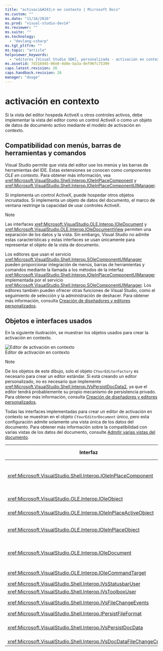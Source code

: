 ```yaml
---
title: "activaci&#243;n en contexto | Microsoft Docs"
ms.custom: ""
ms.date: "11/16/2016"
ms.prod: "visual-studio-dev14"
ms.reviewer: ""
ms.suite: ""
ms.technology: 
  - "devlang-csharp"
ms.tgt_pltfrm: ""
ms.topic: "article"
helpviewer_keywords: 
  - "editores [Visual Studio SDK], personalizada - activación en contexto de vista"
ms.assetid: 7d316945-06e0-4d8e-ba3a-0ef96fc75399
caps.latest.revision: 26
caps.handback.revision: 26
manager: "douge"
---
```

# activaci&#243;n en contexto
Si la vista del editor hospeda ActiveX u otros controles activos, debe implementar la vista del editor como un control ActiveX o como un objeto de datos de documento activo mediante el modelo de activación en contexto.  
  
## Compatibilidad con menús, barras de herramientas y comandos  
 Visual Studio permite que vista del editor use los menús y las barras de herramientas del IDE. Estas extensiones se conocen como *componentes OLE en contexto*. Para obtener más información, vea <xref:Microsoft.VisualStudio.Shell.Interop.IOleInPlaceComponent> y <xref:Microsoft.VisualStudio.Shell.Interop.IOleInPlaceComponentUIManager>.  
  
 Si implementa un control ActiveX, puede hospedar otros objetos incrustados. Si implementa un objeto de datos del documento, el marco de ventana restringe la capacidad de usar controles ActiveX.  
  
> [!NOTE]
>  Las interfaces <xref:Microsoft.VisualStudio.OLE.Interop.IOleDocument> y <xref:Microsoft.VisualStudio.OLE.Interop.IOleDocumentView> permiten una separación de los datos y la vista. Sin embargo, Visual Studio no admite estas características y estas interfaces se usan únicamente para representar el objeto de la vista de documento.  
  
 Los editores que usan el servicio <xref:Microsoft.VisualStudio.Shell.Interop.SOleComponentUIManager> pueden proporcionar integración de menús, barras de herramientas y comandos mediante la llamada a los métodos de la interfaz <xref:Microsoft.VisualStudio.Shell.Interop.IOleInPlaceComponentUIManager> implementada por el servicio <xref:Microsoft.VisualStudio.Shell.Interop.SOleComponentUIManager>. Los editores también pueden ofrecer otras funciones de Visual Studio, como el seguimiento de selección y la administración de deshacer. Para obtener más información, consulta [Creación de diseñadores y editores personalizados](../extensibility/creating-custom-editors-and-designers.md).  
  
## Objetos e interfaces usados  
 En la siguiente ilustración, se muestran los objetos usados para crear la activación en contexto.  
  
 ![Editor de activación en contexto](~/extensibility/media/vsinplaceactivationeditor.gif "vsInPlaceActivationEditor")  
Editor de activación en contexto  
  
> [!NOTE]
>  De los objetos de este dibujo, solo el objeto `CYourEditorFactory` es necesario para crear un editor estándar. Si está creando un editor personalizado, no es necesario que implemente <xref:Microsoft.VisualStudio.Shell.Interop.IVsPersistDocData2>, ya que el editor tendrá probablemente su propio mecanismo de persistencia privado. Para obtener más información, consulta [Creación de diseñadores y editores personalizados](../extensibility/creating-custom-editors-and-designers.md).  
  
 Todas las interfaces implementadas para crear un editor de activación en contexto se muestran en el objeto `CYourEditorDocument` único, pero esta configuración admite solamente una vista única de los datos del documento. Para obtener más información sobre la compatibilidad con varias vistas de los datos del documento, consulte [Admitir varias vistas del documento](../extensibility/supporting-multiple-document-views.md).  
  
|Interfaz|Tipo de objeto|Uso|  
|--------------|--------------------|---------|  
|<xref:Microsoft.VisualStudio.Shell.Interop.IOleInPlaceComponent>|Ver|Permite que los objetos de VSPackage en contexto funcionen como componentes totalmente integrados del IDE mediante el servicio <xref:Microsoft.VisualStudio.Shell.Interop.SOleComponentUIManager>. Este servicio integra los menús, las barras de herramientas y los comandos del objeto en el IDE y emite notificaciones de los cambios de estado.|  
|<xref:Microsoft.VisualStudio.OLE.Interop.IOleObject>|Ver|Medios principales por los que un objeto incrustado proporciona características básicas a su contenedor y se comunica con este.|  
|<xref:Microsoft.VisualStudio.OLE.Interop.IOleInPlaceActiveObject>|Ver|Administra la activación y desactivación de los objetos en contexto, y determina la cantidad del objeto en contexto que debe estar visible.|  
|<xref:Microsoft.VisualStudio.OLE.Interop.IOleInPlaceObject>|Ver|Proporciona un canal directo de comunicación entre un objeto en contexto, la ventana de marco exterior de la aplicación asociada y la ventana del documento en la aplicación que contiene el objeto incrustado.|  
|<xref:Microsoft.VisualStudio.OLE.Interop.IOleDocument>|Ver|Implementa un objeto ActiveX. Tenga en cuenta que los métodos de <xref:Microsoft.VisualStudio.OLE.Interop.IOleDocument> y `T:Microsoft.VisualStudio.OLE.Interop.IOleDocumentView` que separan los datos y la vista del documento no se usan en el IDE.|  
|<xref:Microsoft.VisualStudio.OLE.Interop.IOleCommandTarget>|Ver\/datos|Permite que el objeto de datos del documento, el objeto de vista de documento o ambos participen en la gestión de comandos.|  
|<xref:Microsoft.VisualStudio.Shell.Interop.IVsStatusbarUser>|Ver|Habilita las actualizaciones de la barra de estado.|  
|<xref:Microsoft.VisualStudio.Shell.Interop.IVsToolboxUser>|Ver|Permite agregar elementos al cuadro de herramientas.|  
|<xref:Microsoft.VisualStudio.Shell.Interop.IVsFileChangeEvents>|Datos|Envía una notificación de los cambios realizados en el archivo editado. \(Esta interfaz es opcional\).|  
|<xref:Microsoft.VisualStudio.Shell.Interop.IPersistFileFormat>|Datos|Se usa para habilitar la característica Guardar como para un tipo de archivo.|  
|<xref:Microsoft.VisualStudio.Shell.Interop.IVsPersistDocData>|Datos|Habilita la persistencia del documento. Para los archivos de solo lectura, llame a <xref:Microsoft.VisualStudio.Shell.Interop.IVsPersistDocData2.SetDocDataReadOnly%2A> para proporcionar el icono "bloquear" que indica que los archivos son de solo lectura.|  
|<xref:Microsoft.VisualStudio.Shell.Interop.IVsDocDataFileChangeControl>|Datos|Determina si los cambios realizados en los datos del documento deben omitirse.|